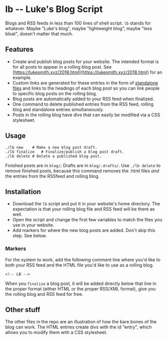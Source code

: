# lb -- Luke's Blog Script

Blogs and RSS feeds in less than 100 lines of shell script.  `lb` stands for whatever. Maybe "Luke's blog", maybe "lightweight blog", maybe "less bloat", doesn't matter that much.

## Features

+ Create and publish blog posts for your website. The intended format is for all posts to appear in a rolling blog post. See [https://lukesmith.xyz/2018.html](https://lukesmith.xyz/2018.html) for an example.
+ Custom links are generated for these entries in the form of [standalone files](https://lukesmith.xyz/blog/) and links to the headings of each blog post so you can link people to specific blog posts on the rolling blog.
+ Blog posts are automatically added to your RSS feed when finalized.
+ One command to delete published entries from the RSS feed, rolling blog and standalone entries simultaneously.
+ Posts in the rolling blog have divs that can easily be modified via a CSS stylesheet.

## Usage

```
./lb new	# Make a new blog post draft.
./lb finalize	# Finalize/publish a blog post draft.
./lb delete	# Delete a published blog post.
```

Finished posts are in `blog/`; Drafts are in `blog/.drafts/`. Use `./lb delete` to remove finished posts, because this command removes the .html files *and* the entries from the RSSfeed and rolling blog.

## Installation

+ Download the `lb` script and put it in your website's home directory. The expectation is that your rolling blog file and RSS feed will be there as well.
+ Open the script and change the first few variables to match the files you use in your website.
+ Add markers for where the new blog posts are added. Don't skip this step. See below.

### Markers

For the system to work, add the following comment line where you'd like to both your RSS feed and the HTML file you'd like to use as a rolling blog.

```
<!-- LB -->
```

When you `finalize` a blog post, it will be added directly below that line in the proper format (either HTML or the proper RSS/XML format), give you the rolling blog and RSS feed for free.

## Other stuff

The other files in the repo are an illustration of how the bare bones of the blog can work. The HTML entries create divs with the id "entry", which allows you to modify them with a CSS stylesheet.
